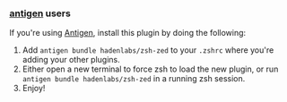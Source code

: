 <!-- Space: Projects -->
<!-- Parent: ZshZed -->
<!-- Title: Installation Antigen ZshZed -->
<!-- Label: ZshZed -->
<!-- Label: Project -->
<!-- Label: Installation -->
<!-- Label: Antigen -->
<!-- Include: docs/disclaimer.md -->
<!-- Include: ac:toc -->

### [antigen](https://github.com/zsh-users/antigen) users

If you're using [Antigen](https://github.com/zsh-users/antigen), install this plugin by doing the following:

1.  Add `antigen bundle hadenlabs/zsh-zed` to your `.zshrc` where you're adding your other plugins.
2.  Either open a new terminal to force zsh to load the new plugin, or run `antigen bundle hadenlabs/zsh-zed` in a running zsh session.
3.  Enjoy!
